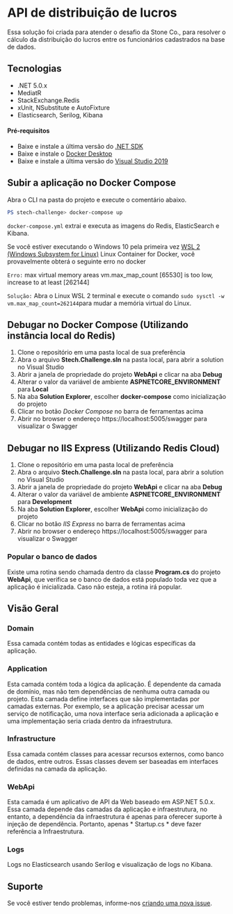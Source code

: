 ﻿ # API de distribuição de lucros

Essa solução foi criada para atender o desafio da Stone Co., para resolver o cálculo da distribuição do lucros entre os funcionários cadastrados na base de dados.


## Tecnologias

* .NET 5.0.x
* MediatR
* StackExchange.Redis
* xUnit, NSubstitute e AutoFixture
* Elasticsearch, Serilog, Kibana


#### Pré-requisitos

* Baixe e instale a última versão do [.NET SDK](https://dotnet.microsoft.com/download)
* Baixe e instale o [Docker Desktop](https://www.docker.com/products/docker-desktop)
* Baixe e instale a última versão do [Visual Studio 2019](https://visualstudio.microsoft.com/pt-br/downloads)


## Subir a aplicação no Docker Compose

Abra o CLI na pasta do projeto e execute o comentário abaixo. 

```powershell
PS stech-challenge> docker-compose up
```
`docker-compose.yml` extrai e executa as imagens do Redis, ElasticSearch e Kibana.

Se você estiver executando o Windows 10 pela primeira vez [WSL 2 (Windows Subsystem for Linux)](https://docs.microsoft.com/en-us/windows/wsl/install-win10) Linux Container for Docker, você provavelmente obterá o seguinte erro no docker

`Erro:` max virtual memory areas vm.max_map_count [65530] is too low, increase to at least [262144]

`Solução:` Abra o Linux WSL 2 terminal e execute o comando `sudo sysctl -w vm.max_map_count=262144`para mudar a memória virtual do Linux.


## Debugar no Docker Compose (Utilizando instância local do Redis)

1. Clone o repositório em uma pasta local de sua preferência
2. Abra o arquivo **Stech.Challenge.sln** na pasta local, para abrir a solution no Visual Studio
3. Abrir a janela de propriedade do projeto **WebApi** e clicar na aba **Debug**
4. Alterar o valor da variável de ambiente **ASPNETCORE_ENVIRONMENT** para **Local**
5. Na aba **Solution Explorer**, escolher **docker-compose** como inicialização do projeto
6. Clicar no botão *Docker Compose* no barra de ferramentas acima
7. Abrir no browser o endereço https://localhost:5005/swagger para visualizar o Swagger


## Debugar no IIS Express (Utilizando Redis Cloud)

1. Clone o repositório em uma pasta local de preferência
2. Abra o arquivo **Stech.Challenge.sln** na pasta local, para abrir a solution no Visual Studio
3. Abrir a janela de propriedade do projeto **WebApi** e clicar na aba **Debug**
4. Alterar o valor da variável de ambiente **ASPNETCORE_ENVIRONMENT** para **Development**
5. Na aba **Solution Explorer**, escolher **WebApi** como inicialização do projeto
6. Clicar no botão *IIS Express* no barra de ferramentas acima
7. Abrir no browser o endereço https://localhost:5005/swagger para visualizar o Swagger


### Popular o banco de dados

Existe uma rotina sendo chamada dentro da classe **Program.cs** do projeto **WebApi**, que verifica se o banco de dados está populado toda vez que a aplicação é inicializada. Caso não esteja, a rotina irá popular. 


## Visão Geral

### Domain

Essa camada contém todas as entidades e lógicas específicas da aplicação.

### Application

Esta camada contém toda a lógica da aplicação. É dependente da camada de domínio, mas não tem dependências de nenhuma outra camada ou projeto. Esta camada define interfaces que são implementadas por camadas externas. Por exemplo, se a aplicação precisar acessar um serviço de notificação, uma nova interface seria adicionada a aplicação e uma implementação seria criada dentro da infraestrutura.

### Infrastructure

Essa camada contém classes para acessar recursos externos, como banco de dados, entre outros. Essas classes devem ser baseadas em interfaces definidas na camada da aplicação.

### WebApi

Esta camada é um aplicativo de API da Web baseado em ASP.NET 5.0.x. Essa camada depende das camadas da aplicação e infraestrutura, no entanto, a dependência da infraestrutura é apenas para oferecer suporte à injeção de dependência. Portanto, apenas * Startup.cs * deve fazer referência a Infraestrutura.


### Logs

Logs no Elasticsearch usando Serilog e visualização de logs no Kibana.


## Suporte

Se você estiver tendo problemas, informe-nos [criando uma nova issue](https://github.com/andrewbraga/stech-challenge/issues/new/choose).

